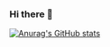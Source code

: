 ### Hi there 👋

[![Anurag's GitHub stats](https://github-readme-stats.vercel.app/api?username=luizlipe&show_icons=true)](https://github.com/anuraghazra/github-readme-stats)


